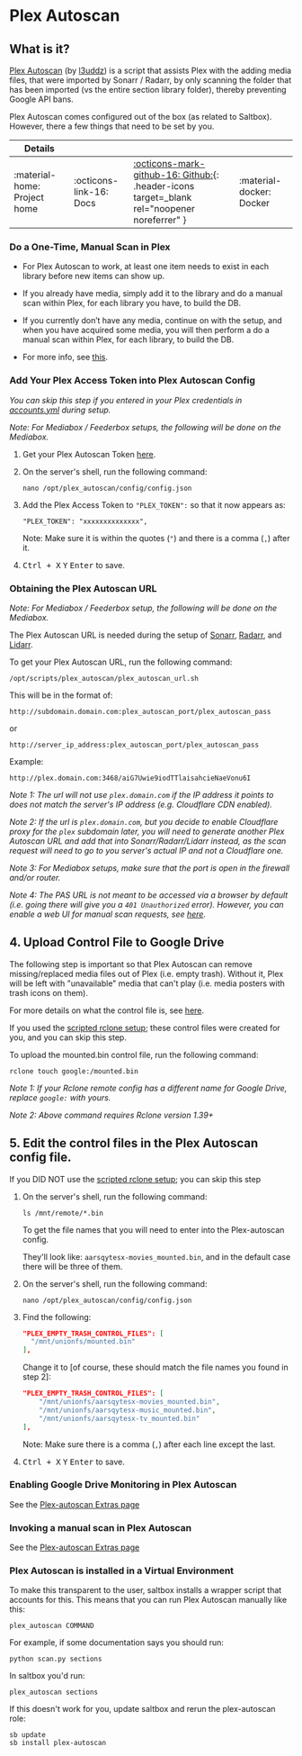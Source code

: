 # Plex Autoscan

## What is it?

[Plex Autoscan](https://github.com/l3uddz/plex_autoscan/) (by [l3uddz](https://github.com/l3uddz/)) is a script that assists Plex with the adding media files, that were imported by Sonarr / Radarr, by only scanning the folder that has been imported (vs the entire section library folder), thereby preventing Google API bans.

Plex Autoscan comes configured out of the box (as related to Saltbox). However, there a few things that need to be set by you.

| Details     |             |             |             |
|-------------|-------------|-------------|-------------|
| :material-home: Project home | :octicons-link-16: Docs | [:octicons-mark-github-16: Github:](https://github.com/l3uddz/plex_autoscan){: .header-icons target=_blank rel="noopener noreferrer" } | :material-docker: Docker |

### Do a One-Time, Manual Scan in Plex

 - For Plex Autoscan to work, at least one item needs to exist in each library before new items can show up.

 - If you already have media, simply add it to the library and do a manual scan within Plex, for each library you have, to build the DB.

 - If you currently don’t have any media, continue on with the setup, and when you have acquired some media, you will then perform a do a manual scan within Plex, for each library, to build the DB.

 - For more info, see [this](plex.md).

### Add Your Plex Access Token into Plex Autoscan Config

_You can skip this step if you entered in your Plex credentials in [accounts.yml](../reference/accounts.md) during setup._

_Note: For Mediabox / Feederbox setups, the following will be done on the Mediabox._


   1. Get your Plex Autoscan Token [here](../reference/plex_auth_token.md).

   2. On the server's shell, run the following command:

      ```
      nano /opt/plex_autoscan/config/config.json
      ```
   3. Add the Plex Access Token to `"PLEX_TOKEN":` so that it now appears as:

      ```
      "PLEX_TOKEN": "xxxxxxxxxxxxxx",
      ```

      Note: Make sure it is within the quotes (`"`) and there is a comma (`,`) after it.

   4. <kbd class="platform-all">Ctrl + X</kbd> <kbd class="platform-all">Y</kbd> <kbd class="platform-all">Enter</kbd> to save.

### Obtaining the Plex Autoscan URL

_Note: For Mediabox / Feederbox setup, the following will be done on the Mediabox._

The Plex Autoscan URL is needed during the setup of [Sonarr](sonarr#plex-autoscan), [Radarr](radarr#plex-autoscan), and [Lidarr](lidarr#plex-autoscan).


To get your Plex Autoscan URL, run the following command:

 ```shell
 /opt/scripts/plex_autoscan/plex_autoscan_url.sh
 ```

This will be in the format of:

```
http://subdomain.domain.com:plex_autoscan_port/plex_autoscan_pass
```
or
```
http://server_ip_address:plex_autoscan_port/plex_autoscan_pass
```

Example:
```
http://plex.domain.com:3468/aiG7Uwie9iodTTlaisahcieNaeVonu6I
```

_Note 1: The url will not use `plex.domain.com` if the IP address it points to does not match the server's IP address (e.g. Cloudflare CDN enabled)._

_Note 2: If the url is `plex.domain.com`, but you decide to enable Cloudflare proxy for the `plex` subdomain later, you will need to generate another Plex Autoscan URL and add that into Sonarr/Radarr/Lidarr instead, as the scan request will need to go to you server's actual IP and not a Cloudflare one._

_Note 3: For Mediabox setups, make sure that the port is open in the firewall and/or router._

_Note 4: The PAS URL is not meant to be accessed via a browser by default (i.e. going there will give you a `401 Unauthorized` error). However, you can enable a web UI for manual scan requests, see [here](../reference/plex-autoscan-extras.md#web-app)._

## 4. Upload Control File to Google Drive

The following step is important so that Plex Autoscan can remove missing/replaced media files out of Plex (i.e. empty trash). Without it, Plex will be left with "unavailable" media that can't play (i.e. media posters with trash icons on them).

For more details on what the control file is, see [here](../faq/Plex-Autoscan.md#purpose-of-a-control-file-in-plex-autoscan).

If you used the [scripted rclone setup](../reference/rclone-manual.md); these control files were created for you, and you can skip this step.

To upload the mounted.bin control file, run the following command:

```
rclone touch google:/mounted.bin
```

_Note 1: If your Rclone remote config has a different name for Google Drive, replace `google:` with yours._

_Note 2: Above command requires Rclone version 1.39+_

## 5. Edit the control files in the Plex Autoscan config file.

If you DID NOT use the [scripted rclone setup](../reference/rclone-manual.md); you can skip this step

   1. On the server's shell, run the following command:

      ```
      ls /mnt/remote/*.bin
      ```

      To get the file names that you will need to enter into the Plex-autoscan config.

      They'll look like: `aarsqytesx-movies_mounted.bin`, and in the default case there will be three of them.

   2. On the server's shell, run the following command:

      ```
      nano /opt/plex_autoscan/config/config.json
      ```
   3. Find the following:

      ```json
      "PLEX_EMPTY_TRASH_CONTROL_FILES": [
        "/mnt/unionfs/mounted.bin"
      ],
      ```

      Change it to [of course, these should match the file names you found in step 2]:

      ```json
      "PLEX_EMPTY_TRASH_CONTROL_FILES": [
          "/mnt/unionfs/aarsqytesx-movies_mounted.bin",
          "/mnt/unionfs/aarsqytesx-music_mounted.bin",
          "/mnt/unionfs/aarsqytesx-tv_mounted.bin"
      ],
      ```

      Note: Make sure there is a comma (`,`) after each line except the last.

   4. <kbd class="platform-all">Ctrl + X</kbd> <kbd class="platform-all">Y</kbd> <kbd class="platform-all">Enter</kbd> to save.

### Enabling Google Drive Monitoring in Plex Autoscan

See the [Plex-autoscan Extras page](../reference/plex-autoscan-extras.md#google-drive-monitoring)

### Invoking a manual scan in Plex Autoscan

See the [Plex-autoscan Extras page](../reference/plex-autoscan-extras.md#make-plex-scan-a-specific-file-or-folder)

### Plex Autoscan is installed in a Virtual Environment

To make this transparent to the user, saltbox installs a wrapper script that accounts for this.  This means that you can run Plex Autoscan manually like this:

```shell
plex_autoscan COMMAND
```

For example, if some documentation says you should run:

```shell
python scan.py sections
```

In saltbox you'd run:

```shell
plex_autoscan sections
```

If this doesn't work for you, update saltbox and rerun the plex-autoscan role:

```shell
sb update
sb install plex-autoscan
```

